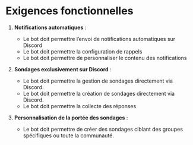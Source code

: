 # Exigences fonctionnelles

1. **Notifications automatiques** :
   - Le bot doit permettre l’envoi de notifications automatiques sur Discord
   - Le bot doit permettre la configuration de rappels
   - Le bot doit permettre de personnaliser le contenu des notifications

2. **Sondages exclusivement sur Discord** :
   - Le bot doit permettre la gestion de sondages directement via Discord.
   - Le bot doit permettre la création de sondages directement via Discord.
   - Le bot doit permettre la collecte des réponses

3. **Personnalisation de la portée des sondages** :
   - Le bot doit permettre de créer des sondages ciblant des groupes spécifiques ou toute la communauté.
